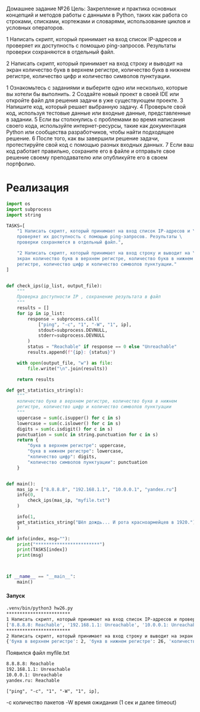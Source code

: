 Домашнее задание №26
Цель: Закрепление и практика основных концепций и методов работы с
данными в Python, таких как работа со строками, списками, кортежами
и словарями, использование циклов и условных операторов.

1 Написать скрипт, который принимает на вход список IP-адресов и
проверяет их доступность с помощью ping-запросов. Результаты
проверки сохраняются в отдельный файл.

2 Написать скрипт, который принимает на вход строку и выводит на
экран количество букв в верхнем регистре, количество букв в нижнем
регистре, количество цифр и количество символов пунктуации.


1 Ознакомьтесь с заданиями и выберите одно или несколько, которые вы
хотели бы выполнить.
2 Создайте новый проект в своей IDE или откройте файл для решения
задачи в уже существующем проекте.
3 Напишите код, который решает выбранную задачу.
4 Проверьте свой код, используя тестовые данные или входные данные,
представленные в задании.
5 Если вы столкнулись с проблемами во время написания своего кода,
используйте интернет-ресурсы, такие как документация Python или
сообщества разработчиков, чтобы найти подходящее решение.
6 После того, как вы завершили решение задачи, протестируйте свой код
с помощью разных входных данных.
7 Если ваш код работает правильно, сохраните его в файле и отправьте
свое решение своему преподавателю или опубликуйте его в своем
портфолио.

# Реализация

```Python
import os
import subprocess
import string

TASKS=[
    "1 Написать скрипт, который принимает на вход список IP-адресов и \
    проверяет их доступность с помощью ping-запросов. Результаты \
    проверки сохраняются в отдельный файл.",

    "2 Написать скрипт, который принимает на вход строку и выводит на \
    экран количество букв в верхнем регистре, количество букв в нижнем \
    регистре, количество цифр и количество символов пунктуации."
]


def check_ips(ip_list, output_file):
    """
    Проверка доступности IP , сохранение результата в файл
    """
    results = []
    for ip in ip_list:
        response = subprocess.call(
            ["ping", "-c", "1", "-W", "1", ip],
            stdout=subprocess.DEVNULL,
            stderr=subprocess.DEVNULL
        )
        status = "Reachable" if response == 0 else "Unreachable"
        results.append(f"{ip}: {status}")

    with open(output_file, "w") as file:
        file.write("\n".join(results))

    return results

def get_statistics_string(s):
    """
    количество букв в верхнем регистре, количество букв в нижнем
    регистре, количество цифр и количество символов пунктуации
    """
    uppercase = sum(c.isupper() for c in s)
    lowercase = sum(c.islower() for c in s)
    digits = sum(c.isdigit() for c in s)
    punctuation = sum(c in string.punctuation for c in s)
    return {
        "букв в верхнем регистре": uppercase,
        "букв в нижнем регистре": lowercase,
        "количество цифр": digits,
        "количество символов пунктуации": punctuation
    }


def main():
    mas_ip = ["8.8.8.8", "192.168.1.1", "10.0.0.1", "yandex.ru"]
    info(0,
        check_ips(mas_ip, "myfile.txt")
    )

    info(1,
    get_statistics_string("Шёл дождь... И рота красноармейцев в 1920.")
    )

def info(index, msg=""):
    print("************************")
    print(TASKS[index])
    print(msg)



if __name__ == "__main__":
    main()
```

#### Запуск
```bash
.venv/bin/python3 hw26.py
************************
1 Написать скрипт, который принимает на вход список IP-адресов и проверяет их доступность с помощью ping-запросов. Результаты проверки сохраняются в отдельный файл.
['8.8.8.8: Reachable', '192.168.1.1: Unreachable', '10.0.0.1: Unreachable', 'yandex.ru: Reachable']
************************
2 Написать скрипт, который принимает на вход строку и выводит на экран количество букв в верхнем регистре, количество букв в нижнем регистре, количество цифр и количество символов пунктуации.
{'букв в верхнем регистре': 2, 'букв в нижнем регистре': 26, 'количество цифр': 4, 'количество символов пунктуации': 4}
```

Появился файл myfile.txt
```bash
8.8.8.8: Reachable
192.168.1.1: Unreachable
10.0.0.1: Unreachable
yandex.ru: Reachable
```

`["ping", "-c", "1", "-W", "1", ip],`

-с количество пакетов
-W время ожидания (1 сек и далее timeout) 